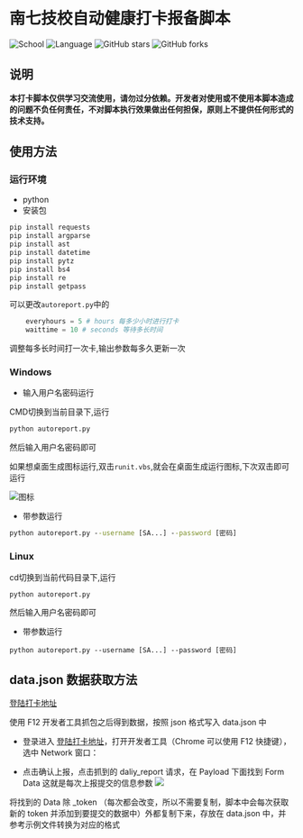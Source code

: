 # 南七技校自动健康打卡报备脚本

![School](https://img.shields.io/badge/School-URC-blue.svg)
![Language](https://img.shields.io/badge/language-Python3-yellow.svg)
![GitHub stars](https://img.shields.io/github/stars/RongkangXiong/AutoReport)
![GitHub forks](https://img.shields.io/github/forks/RongkangXiong/AutoReport)


## 说明

**本打卡脚本仅供学习交流使用，请勿过分依赖。开发者对使用或不使用本脚本造成的问题不负任何责任，不对脚本执行效果做出任何担保，原则上不提供任何形式的技术支持。**



## 使用方法
### 运行环境

- python
- 安装包

```python
pip install requests
pip install argparse
pip install ast
pip install datetime
pip install pytz
pip install bs4
pip install re
pip install getpass
```

可以更改`autoreport.py`中的

```python
    everyhours = 5 # hours 每多少小时进行打卡
    waittime = 10 # seconds 等待多长时间
```
调整每多长时间打一次卡,输出参数每多久更新一次

### Windows

- 输入用户名密码运行

CMD切换到当前目录下,运行

```cmd
python autoreport.py
```

然后输入用户名密码即可

如果想桌面生成图标运行,双击`runit.vbs`,就会在桌面生成运行图标,下次双击即可运行

![图标](./img/health.ico)

- 带参数运行

```cmd
python autoreport.py --username [SA...] --password [密码]
```

### Linux

cd切换到当前代码目录下,运行
```shell
python autoreport.py
```
然后输入用户名密码即可

- 带参数运行

```shell
python autoreport.py --username [SA...] --password [密码]
```




## data.json 数据获取方法

[登陆打卡地址](https://weixine.ustc.edu.cn/2020/home)

使用 F12 开发者工具抓包之后得到数据，按照 json 格式写入 data.json 中

- 登录进入 [登陆打卡地址](https://weixine.ustc.edu.cn/2020/home)，打开开发者工具（Chrome 可以使用 F12 快捷键），选中 Network 窗口：

- 点击确认上报，点击抓到的 daliy_report 请求，在 Payload 下面找到 Form Data 这就是每次上报提交的信息参数
![](https://cdn.jsdelivr.net/gh/RongkangXiong/pic-bed/blog/img/20220326175051.png)

将找到的 Data 除 _token （每次都会改变，所以不需要复制，脚本中会每次获取新的 token 并添加到要提交的数据中）外都复制下来，存放在 data.json 中，并参考示例文件转换为对应的格式


